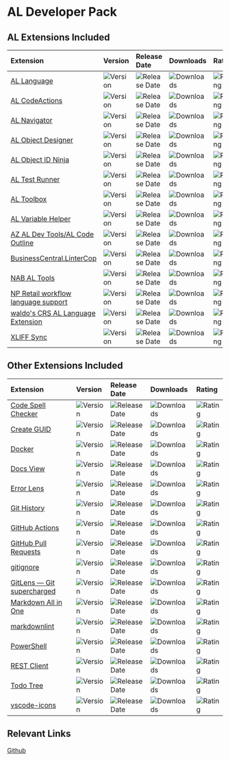 # AL Developer Pack

## AL Extensions Included

| Extension | Version | Release Date | Downloads | Rating |
|:--|:--|:--|:--|:--|
| [AL Language](https://marketplace.visualstudio.com/items?itemName=ms-dynamics-smb.al) | ![Version](https://img.shields.io/vscode-marketplace/v/ms-dynamics-smb.al.svg) | ![Release Date](https://img.shields.io/vscode-marketplace/release-date/ms-dynamics-smb.al.svg) | ![Downloads](https://img.shields.io/vscode-marketplace/d/ms-dynamics-smb.al.svg) | ![Rating](https://img.shields.io/vscode-marketplace/r/ms-dynamics-smb.al.svg) |
| [AL CodeActions](https://marketplace.visualstudio.com/items?itemName=davidfeldhoff.al-codeactions) | ![Version](https://img.shields.io/vscode-marketplace/v/davidfeldhoff.al-codeactions.svg) | ![Release Date](https://img.shields.io/vscode-marketplace/release-date/davidfeldhoff.al-codeactions.svg) | ![Downloads](https://img.shields.io/vscode-marketplace/d/davidfeldhoff.al-codeactions.svg) | ![Rating](https://img.shields.io/vscode-marketplace/r/davidfeldhoff.al-codeactions.svg) |
| [AL Navigator](https://marketplace.visualstudio.com/items?itemName=wbrakowski.al-navigator) | ![Version](https://img.shields.io/vscode-marketplace/v/wbrakowski.al-navigator.svg) | ![Release Date](https://img.shields.io/vscode-marketplace/release-date/wbrakowski.al-navigator.svg) | ![Downloads](https://img.shields.io/vscode-marketplace/d/wbrakowski.al-navigator.svg) | ![Rating](https://img.shields.io/vscode-marketplace/r/wbrakowski.al-navigator.svg) |
| [AL Object Designer](https://marketplace.visualstudio.com/items?itemName=martonsagi.al-object-designer) | ![Version](https://img.shields.io/vscode-marketplace/v/martonsagi.al-object-designer.svg) | ![Release Date](https://img.shields.io/vscode-marketplace/release-date/martonsagi.al-object-designer.svg) | ![Downloads](https://img.shields.io/vscode-marketplace/d/martonsagi.al-object-designer.svg) | ![Rating](https://img.shields.io/vscode-marketplace/r/martonsagi.al-object-designer.svg) |
| [AL Object ID Ninja](https://marketplace.visualstudio.com/items?itemName=vjeko.vjeko-al-objid) | ![Version](https://img.shields.io/vscode-marketplace/v/vjeko.vjeko-al-objid.svg) | ![Release Date](https://img.shields.io/vscode-marketplace/release-date/vjeko.vjeko-al-objid.svg) | ![Downloads](https://img.shields.io/vscode-marketplace/d/vjeko.vjeko-al-objid.svg) | ![Rating](https://img.shields.io/vscode-marketplace/r/vjeko.vjeko-al-objid.svg) |
| [AL Test Runner](https://marketplace.visualstudio.com/items?itemName=jamespearson.al-test-runner) | ![Version](https://img.shields.io/vscode-marketplace/v/jamespearson.al-test-runner.svg) | ![Release Date](https://img.shields.io/vscode-marketplace/release-date/jamespearson.al-test-runner.svg) | ![Downloads](https://img.shields.io/vscode-marketplace/d/jamespearson.al-test-runner.svg) | ![Rating](https://img.shields.io/vscode-marketplace/r/jamespearson.al-test-runner.svg) |
| [AL Toolbox](https://marketplace.visualstudio.com/items?itemName=BartPermentier.al-toolbox) | ![Version](https://img.shields.io/vscode-marketplace/v/BartPermentier.al-toolbox.svg) | ![Release Date](https://img.shields.io/vscode-marketplace/release-date/BartPermentier.al-toolbox.svg) | ![Downloads](https://img.shields.io/vscode-marketplace/d/BartPermentier.al-toolbox.svg) | ![Rating](https://img.shields.io/vscode-marketplace/r/BartPermentier.al-toolbox.svg) |
| [AL Variable Helper](https://marketplace.visualstudio.com/items?itemName=rasmus.al-var-helper) | ![Version](https://img.shields.io/vscode-marketplace/v/rasmus.al-var-helper.svg) | ![Release Date](https://img.shields.io/vscode-marketplace/release-date/rasmus.al-var-helper.svg) | ![Downloads](https://img.shields.io/vscode-marketplace/d/rasmus.al-var-helper.svg) | ![Rating](https://img.shields.io/vscode-marketplace/r/rasmus.al-var-helper.svg) |
| [AZ AL Dev Tools/AL Code Outline](https://marketplace.visualstudio.com/items?itemName=andrzejzwierzchowski.al-code-outline) | ![Version](https://img.shields.io/vscode-marketplace/v/andrzejzwierzchowski.al-code-outline.svg) | ![Release Date](https://img.shields.io/vscode-marketplace/release-date/andrzejzwierzchowski.al-code-outline.svg) | ![Downloads](https://img.shields.io/vscode-marketplace/d/andrzejzwierzchowski.al-code-outline.svg) | ![Rating](https://img.shields.io/vscode-marketplace/r/andrzejzwierzchowski.al-code-outline.svg) |
| [BusinessCentral.LinterCop](https://marketplace.visualstudio.com/items?itemName=StefanMaron.businesscentral-lintercop) | ![Version](https://img.shields.io/vscode-marketplace/v/StefanMaron.businesscentral-lintercop.svg) | ![Release Date](https://img.shields.io/vscode-marketplace/release-date/StefanMaron.businesscentral-lintercop.svg) | ![Downloads](https://img.shields.io/vscode-marketplace/d/StefanMaron.businesscentral-lintercop.svg) | ![Rating](https://img.shields.io/vscode-marketplace/r/StefanMaron.businesscentral-lintercop.svg) |
| [NAB AL Tools](https://marketplace.visualstudio.com/items?itemName=nabsolutions.nab-al-tools) | ![Version](https://img.shields.io/vscode-marketplace/v/nabsolutions.nab-al-tools.svg) | ![Release Date](https://img.shields.io/vscode-marketplace/release-date/nabsolutions.nab-al-tools.svg) | ![Downloads](https://img.shields.io/vscode-marketplace/d/nabsolutions.nab-al-tools.svg) | ![Rating](https://img.shields.io/vscode-marketplace/r/nabsolutions.nab-al-tools.svg) |
| [NP Retail workflow language support](https://marketplace.visualstudio.com/items?itemName=navipartner.np-retail-workflow-language-support) | ![Version](https://img.shields.io/vscode-marketplace/v/navipartner.np-retail-workflow-language-support.svg) | ![Release Date](https://img.shields.io/vscode-marketplace/release-date/navipartner.np-retail-workflow-language-support.svg) | ![Downloads](https://img.shields.io/vscode-marketplace/d/navipartner.np-retail-workflow-language-support.svg) | ![Rating](https://img.shields.io/vscode-marketplace/r/navipartner.np-retail-workflow-language-support.svg) |
| [waldo's CRS AL Language Extension](https://marketplace.visualstudio.com/items?itemName=waldo.crs-al-language-extension) | ![Version](https://img.shields.io/vscode-marketplace/v/waldo.crs-al-language-extension.svg) | ![Release Date](https://img.shields.io/vscode-marketplace/release-date/waldo.crs-al-language-extension.svg) | ![Downloads](https://img.shields.io/vscode-marketplace/d/waldo.crs-al-language-extension.svg) | ![Rating](https://img.shields.io/vscode-marketplace/r/waldo.crs-al-language-extension.svg) |
| [XLIFF Sync](https://marketplace.visualstudio.com/items?itemName=rvanbekkum.xliff-sync) | ![Version](https://img.shields.io/vscode-marketplace/v/rvanbekkum.xliff-sync.svg) | ![Release Date](https://img.shields.io/vscode-marketplace/release-date/rvanbekkum.xliff-sync.svg) | ![Downloads](https://img.shields.io/vscode-marketplace/d/rvanbekkum.xliff-sync.svg) | ![Rating](https://img.shields.io/vscode-marketplace/r/rvanbekkum.xliff-sync.svg) |

## Other Extensions Included

| Extension | Version | Release Date | Downloads | Rating |
|:--|:--|:--|:--|:--|
| [Code Spell Checker](https://marketplace.visualstudio.com/items?itemName=streetsidesoftware.code-spell-checker) | ![Version](https://img.shields.io/vscode-marketplace/v/streetsidesoftware.code-spell-checker.svg) | ![Release Date](https://img.shields.io/vscode-marketplace/release-date/streetsidesoftware.code-spell-checker.svg) | ![Downloads](https://img.shields.io/vscode-marketplace/d/streetsidesoftware.code-spell-checker.svg) | ![Rating](https://img.shields.io/vscode-marketplace/r/streetsidesoftware.code-spell-checker.svg) |
| [Create GUID](https://marketplace.visualstudio.com/items?itemName=nwallace.createGUID) | ![Version](https://img.shields.io/vscode-marketplace/v/nwallace.createGUID.svg) | ![Release Date](https://img.shields.io/vscode-marketplace/release-date/nwallace.createGUID.svg) | ![Downloads](https://img.shields.io/vscode-marketplace/d/nwallace.createGUID.svg) | ![Rating](https://img.shields.io/vscode-marketplace/r/nwallace.createGUID.svg) |
| [Docker](https://marketplace.visualstudio.com/items?itemName=ms-azuretools.vscode-docker) | ![Version](https://img.shields.io/vscode-marketplace/v/ms-azuretools.vscode-docker.svg) | ![Release Date](https://img.shields.io/vscode-marketplace/release-date/ms-azuretools.vscode-docker.svg) | ![Downloads](https://img.shields.io/vscode-marketplace/d/ms-azuretools.vscode-docker.svg) | ![Rating](https://img.shields.io/vscode-marketplace/r/ms-azuretools.vscode-docker.svg) |
| [Docs View](https://marketplace.visualstudio.com/items?itemName=bierner.docs-view) | ![Version](https://img.shields.io/vscode-marketplace/v/bierner.docs-view.svg) | ![Release Date](https://img.shields.io/vscode-marketplace/release-date/bierner.docs-view.svg) | ![Downloads](https://img.shields.io/vscode-marketplace/d/bierner.docs-view.svg) | ![Rating](https://img.shields.io/vscode-marketplace/r/bierner.docs-view.svg) |
| [Error Lens](https://marketplace.visualstudio.com/items?itemName=usernamehw.errorlens) | ![Version](https://img.shields.io/vscode-marketplace/v/usernamehw.errorlens.svg) | ![Release Date](https://img.shields.io/vscode-marketplace/release-date/usernamehw.errorlens.svg) | ![Downloads](https://img.shields.io/vscode-marketplace/d/usernamehw.errorlens.svg) | ![Rating](https://img.shields.io/vscode-marketplace/r/usernamehw.errorlens.svg) |
| [Git History](https://marketplace.visualstudio.com/items?itemName=donjayamanne.githistory) | ![Version](https://img.shields.io/vscode-marketplace/v/donjayamanne.githistory.svg) | ![Release Date](https://img.shields.io/vscode-marketplace/release-date/donjayamanne.githistory.svg) | ![Downloads](https://img.shields.io/vscode-marketplace/d/donjayamanne.githistory.svg) | ![Rating](https://img.shields.io/vscode-marketplace/r/donjayamanne.githistory.svg) |
| [GitHub Actions](https://marketplace.visualstudio.com/items?itemName=github.vscode-github-actions) | ![Version](https://img.shields.io/vscode-marketplace/v/github.vscode-github-actions.svg) | ![Release Date](https://img.shields.io/vscode-marketplace/release-date/github.vscode-github-actions.svg) | ![Downloads](https://img.shields.io/vscode-marketplace/d/github.vscode-github-actions.svg) | ![Rating](https://img.shields.io/vscode-marketplace/r/github.vscode-github-actions.svg) |
| [GitHub Pull Requests](https://marketplace.visualstudio.com/items?itemName=github.vscode-pull-request-github) | ![Version](https://img.shields.io/vscode-marketplace/v/github.vscode-pull-request-github.svg) | ![Release Date](https://img.shields.io/vscode-marketplace/release-date/github.vscode-pull-request-github.svg) | ![Downloads](https://img.shields.io/vscode-marketplace/d/github.vscode-pull-request-github.svg) | ![Rating](https://img.shields.io/vscode-marketplace/r/github.vscode-pull-request-github.svg) |
| [gitignore](https://marketplace.visualstudio.com/items?itemName=codezombiech.gitignore) | ![Version](https://img.shields.io/vscode-marketplace/v/codezombiech.gitignore.svg) | ![Release Date](https://img.shields.io/vscode-marketplace/release-date/codezombiech.gitignore.svg) | ![Downloads](https://img.shields.io/vscode-marketplace/d/codezombiech.gitignore.svg) | ![Rating](https://img.shields.io/vscode-marketplace/r/codezombiech.gitignore.svg) |
| [GitLens — Git supercharged](https://marketplace.visualstudio.com/items?itemName=eamodio.gitlens) | ![Version](https://img.shields.io/vscode-marketplace/v/eamodio.gitlens.svg) | ![Release Date](https://img.shields.io/vscode-marketplace/release-date/eamodio.gitlens.svg) | ![Downloads](https://img.shields.io/vscode-marketplace/d/eamodio.gitlens.svg) | ![Rating](https://img.shields.io/vscode-marketplace/r/eamodio.gitlens.svg) |
| [Markdown All in One](https://marketplace.visualstudio.com/items?itemName=yzhang.markdown-all-in-one) | ![Version](https://img.shields.io/vscode-marketplace/v/yzhang.markdown-all-in-one.svg) | ![Release Date](https://img.shields.io/vscode-marketplace/release-date/yzhang.markdown-all-in-one.svg) | ![Downloads](https://img.shields.io/vscode-marketplace/d/yzhang.markdown-all-in-one.svg) | ![Rating](https://img.shields.io/vscode-marketplace/r/yzhang.markdown-all-in-one.svg) |
| [markdownlint](https://marketplace.visualstudio.com/items?itemName=DavidAnson.vscode-markdownlint) | ![Version](https://img.shields.io/vscode-marketplace/v/DavidAnson.vscode-markdownlint.svg) | ![Release Date](https://img.shields.io/vscode-marketplace/release-date/DavidAnson.vscode-markdownlint.svg) | ![Downloads](https://img.shields.io/vscode-marketplace/d/DavidAnson.vscode-markdownlint.svg) | ![Rating](https://img.shields.io/vscode-marketplace/r/DavidAnson.vscode-markdownlint.svg) |
| [PowerShell](https://marketplace.visualstudio.com/items?itemName=ms-vscode.PowerShell) | ![Version](https://img.shields.io/vscode-marketplace/v/ms-vscode.PowerShell.svg) | ![Release Date](https://img.shields.io/vscode-marketplace/release-date/ms-vscode.PowerShell.svg) | ![Downloads](https://img.shields.io/vscode-marketplace/d/ms-vscode.PowerShell.svg) | ![Rating](https://img.shields.io/vscode-marketplace/r/ms-vscode.PowerShell.svg) |
| [REST Client](https://marketplace.visualstudio.com/items?itemName=humao.rest-client) | ![Version](https://img.shields.io/vscode-marketplace/v/humao.rest-client.svg) | ![Release Date](https://img.shields.io/vscode-marketplace/release-date/humao.rest-client.svg) | ![Downloads](https://img.shields.io/vscode-marketplace/d/humao.rest-client.svg) | ![Rating](https://img.shields.io/vscode-marketplace/r/humao.rest-client.svg) |
| [Todo Tree](https://marketplace.visualstudio.com/items?itemName=Gruntfuggly.todo-tree) | ![Version](https://img.shields.io/vscode-marketplace/v/Gruntfuggly.todo-tree.svg) | ![Release Date](https://img.shields.io/vscode-marketplace/release-date/Gruntfuggly.todo-tree.svg) | ![Downloads](https://img.shields.io/vscode-marketplace/d/Gruntfuggly.todo-tree.svg) | ![Rating](https://img.shields.io/vscode-marketplace/r/Gruntfuggly.todo-tree.svg) |
| [vscode-icons](https://marketplace.visualstudio.com/items?itemName=vscode-icons-team.vscode-icons) | ![Version](https://img.shields.io/vscode-marketplace/v/vscode-icons-team.vscode-icons.svg) | ![Release Date](https://img.shields.io/vscode-marketplace/release-date/vscode-icons-team.vscode-icons.svg) | ![Downloads](https://img.shields.io/vscode-marketplace/d/vscode-icons-team.vscode-icons.svg) | ![Rating](https://img.shields.io/vscode-marketplace/r/vscode-icons-team.vscode-icons.svg) |

## Relevant Links

[Github](https://github.com/jorispoppe/ALDeveloperPack)
